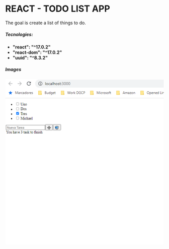 # REACT - TODO LIST  APP 

The goal is create a list of things to do. 

##### **Tecnologies:**
* **"react": "^17.0.2"**
* **"react-dom": "^17.0.2"**
* **"uuid": "^8.3.2"**



##### **Images** 
![](image.png)